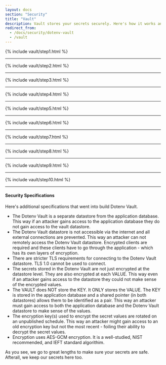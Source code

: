 ```yaml
---
layout: docs
section: "Security"
title: "Vault"
description: Vault stores your secrets securely. Here's how it works and how it is built.
redirect_from:
  - /docs/security/dotenv-vault
  - /vault
---
```


{% include vault/step1.html %}

---

{% include vault/step2.html %}

---

{% include vault/step3.html %}

---

{% include vault/step4.html %}

---

{% include vault/step5.html %}

---

{% include vault/step6.html %}

---

{% include vault/step7.html %}

---

{% include vault/step8.html %}

---

{% include vault/step9.html %}

---

{% include vault/step10.html %}

---

#### Security Specifications

Here's additional specifications that went into build Dotenv Vault.

* The Dotenv Vault is a separate datastore from the application database. This way if an attacker gains access to the application database they do not gain access to the vault datastore.
* The Dotenv Vault datastore is not accessible via the internet and all external connections are prevented. This way an attacker can not remotely access the Dotenv Vault datastore.
Encrypted clients are required and these clients have to go through the application - which has its own layers of encryption.
* There are stricter TLS requirements for connecting to the Dotenv Vault datastore. TLS 1.0 cannot be used to connect.
* The secrets stored in the Dotenv Vault are not just encrypted at the datastore level. They are also encrypted at each VALUE. This way even if an attacker gains access to the datastore they could not make sense of the encrypted values.
* The VAULT does NOT store the KEY. It ONLY stores the VALUE. The KEY is stored in the application database and a shared pointer (in both datastores) allows them to be identified as a pair. This way an attacker must gain access to both the application database and the Dotenv Vault datastore to make sense of the values.
* The encryption key(s) used to encrypt the secret values are rotated on an unpublished schedule. This way an attacker might gain access to an old encryption key but not the most recent - foiling their ability to decrypt the secret values.
* Encryption uses AES-GCM encryption. It is a well-studied, NIST recommended, and IEFT standard algorithim.

As you see, we go to great lengths to make sure your secrets are safe. Afterall, we keep our secrets here too.


